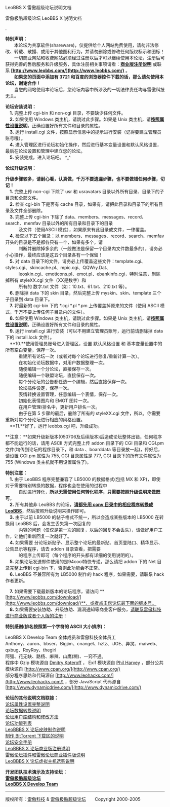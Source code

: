 LeoBBS X 雷傲超级论坛说明文档 

雷傲极酷超级论坛 LeoBBS X 说明文档

.

  
**特别声明：**  
　　本论坛为共享软件(shareware)，仅提供给个人网站免费使用，请勿非法修改、转载、散播、或用于其他图利行为，并请勿删除或修改任何版权标示和图标！  
　　一切商业网站和收费网站必须经过注册以后才可以继续使用本论坛，注册后可获得完善的售后服务和升级服务，具体注册相关事项请看：**[商业版注册说明](reg.htm)** 或联系 **[http://www.leobbs.com/](http://www.leobbs.com/)** 。  
　　**如果您的页面中添加有 3721 和百度的浏览器控件下载的话，那么请勿使用本论坛，谢谢合作！**  
　　当您的网站使用本论坛后，您论坛内容中所涉及的一切法律责任均与雷傲科技无关。  
  
  
**论坛安装说明：**  
　**1.** 完整上传 cgi-bin 和 non-cgi 目录，不要缺少任何文件。  
　**2.** 如果使用 Windows 类主机，请跳过此步骤。如果是 Unix 类主机，请[**按照属性设置说明**](filemod.htm)，正确设置好所有文件和目录的属性。  
　**3.** 运行 install.cgi 文件，按照显示信息中的提示进行安装（记得要建立管理员账号哦）。  
　**4.** 进入管理区进行论坛初始化操作，然后进行基本变量设置和默认风格设置，最后在论坛设置和管理中建立您的论坛。  
　**5.** 安装完成，进入论坛吧。 ^\_^  
  
  
**论坛升级说明：**  

**升级步骤较多，请耐心看，认真做，千万不要遗漏步骤，也不要做错任何步骤，切记！**  
　**1.** 完整上传 non-cgi 下除了 usr 和 usravatars 目录以外所有目录、目录下的子目录和全部文件。  
　**2.** 检查 cgi-bin 下是否有 cache 目录，如果有，请把此目录和目录下的所有目录及文件全部删除。  
　**3.** 完整上传 cgi-bin 下除了 data、members、messages、record、search、memfav 目录以外的所有目录和目录下的目录  
　　　及文件（使用ASCII 模式），如果原来有此目录或文件，一律覆盖。  
　**4.** 检查以下五个目录：以 members、messages、record、search、memfav 开头的目录是不是都各只有一个，如果有多个，请  
　　　判断并删除掉多余的（一般做法是保留一个目录内文件数最多的），请务必小心操作，最终应该是这五个目录各有一个保留！  
　**5.** 对 data 目录下的文件，请务必上传覆盖这些文件：template.cgi、styles.cgi、skincache.pl、mpic.cgi、QQWry.Dat、  
　　　leoskin.cgi、emoticons.pl、emot.pl、ebankinfo.cgi，特别注意，删除掉所有 styleXX.cgi 文件（XX是数字）和  
　　　所有的 数字.txt 文件（如：10.txt、61.txt、210.txt 等）。  
　**6.** 删除掉 data 下的 skin 目录，然后完整上传 myskin、skin、template 三个子目录到 data 目录下。  
　**7.** 将最新的 cgi-bin 下的 \*.cgi \*.pl \*.pm 上传覆盖掉原来的文件（使用 ASCII 模式，千万不要上传任何子目录内的文件）。  
　**8.** 如果使用 Windows 类主机，请跳过此步骤。如果是 Unix 类主机，请[**按照属性设置说明**](filemod.htm)，正确设置好所有文件和目录的属性。  
　**9.** 运行 install.cgi 进行安装（可以不用建立管理员账号，运行前请删除掉 data 下的 install.lock 文件）。  
　**10.**使用管理员账号进入管理区，设置 默认风格设置 和 基本变量设置中的所有空白变量，保存一次。  
　　　重建所有论坛一次（或者对每个论坛进行修复/重新计算一次）。  
　　　在初始化论坛数据中，对用户数据整理一次。  
　　　随便编辑一个分论坛，直接保存一次。  
　　　随便编辑一个联盟论坛，直接保存一次。  
　　　每个分论坛的公告都任选一个编辑，然后直接保存一次。  
　　　论坛插件设定，保存一次。  
　　　表情转换设置管理，任意编辑一个表情，保存一次。  
　　　初始化表情图片和 EMOT 图片一次。  
　　　在用户管理/排名中，更新用户排名一次。  
　　　由于在第 5 步骤的最后，删除了所有的 styleXX.cgi 文件，所以，你需要重新对每个分论坛进行相应的风格设置。  
　**11.**好了，运行 leobbs.cgi 吧，升级成功。  
  
  
**注意：**如果升级新版本(050706及后续版本)后造成论坛整体出错，任何程序都不能运行的话，请用 ASCII 方式完整上传 addon 目录下的 CGI 目录和 CGI.pm 文件(均传到论坛的程序目录下，和 data 、boarddata 等目录放一起)，传好后，请设置 CGI.pm 属性为 755, CGI 目录属性是 777, CGI 目录下的所有文件属性为 755 (Windows 类主机就不用设置属性了)。  
  
  
  
**特别注意：**  
　**1.** 由于 LeoBBS 程序完整兼容了 LB5000 的数据格式(包括 MX 和 XP)，即使对于需要特别转换的数据，程序也会在使用的过程中  
　　　自动进行转化，**所以无需使用任何转化程序，只需要按照升级说明来做既可**。  
　**2.** 所有其他非 LeoBBS 的论坛，[**请都先用 conv 目录中的相应程序转换成 LeoBBS**](convert.htm)，然后按照升级说明来操作即可。  
　**3.** 由于以前 LB5000 的帖子格式不统一，所以会造成某些版本的 LB5000 在转换用 LeoBBS 后，会发生丢失第一次回复的  
　　　内容的问题（仅仅是第一次的回复，以后的回复不会丢失），请做好用户工作，让他们重新回复一次就好了。  
　**4.** 如果需要 分论坛新贴子、显示整个论坛的最新贴、首页登陆口、精华显示、公告显示等程序，请去 addon 目录查看，把需要  
　　　的程序上传即可（每个程序的开头都有详细的使用说明的）。  
　**5.** 如果论坛发送邮件使用的是94cool特快专递，那么请把 addon 下的 Net 目录完整上传到 cgi-bin 下，否则此功能会不正常。  
　**6.** LeoBBS 不兼容所有为 LB5000 制作的 hack 程序，如果需要，请联系 hack 作者更新。  
  
　**7.** 如果需要下载最新版本的论坛程序，请访问 **[http://www.leobbs.com/download/](http://www.leobbs.com/download/)**，或者点击您论坛最下面的版本号。  
　**8.** 如果需要安装协助、升级协助、漏洞通知等商业客户服务，[请联系雷傲科技进行商业版或者个人版的注册](reg.htm)！  
  
  
**特别感谢(排名按照第一个字符的 ASCII 大小排序)：**  

LeoBBS X Develop Team 全体成员和雷傲科技全体员工  
Anthony、auron、bbser、Bigjim、cnangel、hztz、iJOE、异灵、maiweb、qxbug、RoyRoy、thegirl  
阿强、花无缺、路杨、麻辣、山鹰(糊)、一窍不通。  
程序中 Gzip 模块源自 [Dmitry Koteroff](mailto:koteroff@cpan.org) ， Exif 模块源自 [Phil Harvey](mailto:phil@owl.phy.queensu.ca) ，部分公共模块源自 [http://www.cpan.org/](http://www.cpan.org/)  
部分程序思路和代码源自 [http://www.leohacks.com/](http://www.leohacks.com/) ，部分 JavaScript 代码源自 [http://www.dynamicdrive.com/](http://www.dynamicdrive.com/)  
  
  
**论坛的其他说明文档联接：**  
[论坛属性设置完整说明](filemod.htm)  
[论坛数据转换说明](convert.htm)  
[论坛用户库结构和修改方法](userformat.htm)  
[论坛功能列表](function.htm)  
[LeoBBBS X 论坛皮肤制作说明](skin.htm)  
[制作 BitTorrent 下载区的说明](bittorrent.htm)  
[论坛安全手册](safe.htm)  
[LeoBBBS X 论坛商业版注册说明](reg.htm)  
[雷傲论坛插件和雷傲论坛商业插件版说明](plug.htm)  
[LeoBBBS X 论坛虚拟主机选购说明](vhost.htm)  
  
  
  
**开发团队技术演示及支持论坛：**  
**[雷傲极酷超级论坛](http://bbs.leobbs.com/)**  
**[LeoBBS X Develop Team](http://bbs.leobbs.com/cgi-bin/forums.cgi?forum=2)**  
  
  
  

  
  

* * *

版权所有：[雷傲科技](http://www.leobbs.com) & [雷傲极酷超级论坛](http://bbs.leobbs.com)　　Copyright 2000-2005